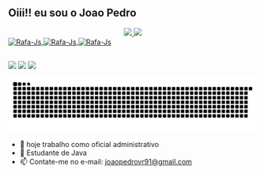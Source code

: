 ## Oiii!! eu sou o Joao Pedro

<div align="center">
  <a href="https://github.com/joaopedrovr91">
  <img height="170em" src="https://github-readme-stats.vercel.app/api?username=joaopedrovr91&show_icons=true&theme=cobalt&include_all_commits=true&count_private=true"/>
  <img height="170em" src="https://github-readme-stats.vercel.app/api/top-langs/?username=joaopedrovr91&layout=compact&langs_count=7&theme=cobalt"/>
</div>
  <img  align="center" alt="Rafa-Js" height="50" width="70" src="https://cdn.jsdelivr.net/gh/devicons/devicon/icons/javascript/javascript-original.svg" />
  <img  align="center" alt="Rafa-Js" height="50" width="70" src="https://cdn.jsdelivr.net/gh/devicons/devicon/icons/java/java-original.svg" />
  <img  align="center" alt="Rafa-Js" height="50" width="70" src="https://cdn.jsdelivr.net/gh/devicons/devicon/icons/csharp/csharp-original.svg" />

</div>
 
##
<div> 
  <a href="https://instagram.com/joaopedromesmo" target="_blank"><img src="https://img.shields.io/badge/-Instagram-%23E4405F?style=for-the-badge&logo=instagram&logoColor=white" target="_blank"></a>
  <a href = "mailto:joaopedrovr91@gmail.com"><img src="https://img.shields.io/badge/-Gmail-%23333?style=for-the-badge&logo=gmail&logoColor=white" target="_blank"></a>
  <a href="https://www.linkedin.com/in/jo%C3%A3o-pedro-vieira-rodrigues-a7a622196" target="_blank"><img src="https://img.shields.io/badge/-LinkedIn-%230077B5?style=for-the-badge&logo=linkedin&logoColor=white" target="_blank"></a> 
  
  ![Snake animation](https://github.com/joaopedrovr91/joaopedrovr91/blob/output/github-contribution-grid-snake.svg)
</div>



- 🔭 hoje trabalho como oficial administrativo 
- 🌱 Estudante de Java
- 📫 Contate-me no e-mail: joaopedrovr91@gmail.com

